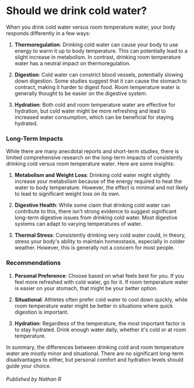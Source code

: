 # Should we drink cold water?

When you drink cold water versus room temperature water, your body responds differently in a few ways:

1. **Thermoregulation**: Drinking cold water can cause your body to use energy to warm it up to body temperature. This can potentially lead to a slight increase in metabolism. In contrast, drinking room temperature water has a neutral impact on thermoregulation.

2. **Digestion**: Cold water can constrict blood vessels, potentially slowing down digestion. Some studies suggest that it can cause the stomach to contract, making it harder to digest food. Room temperature water is generally thought to be easier on the digestive system.

3. **Hydration**: Both cold and room temperature water are effective for hydration, but cold water might be more refreshing and lead to increased water consumption, which can be beneficial for staying hydrated.

### Long-Term Impacts

While there are many anecdotal reports and short-term studies, there is limited comprehensive research on the long-term impacts of consistently drinking cold versus room temperature water. Here are some insights:

1. **Metabolism and Weight Loss**: Drinking cold water might slightly increase your metabolism because of the energy required to heat the water to body temperature. However, the effect is minimal and not likely to lead to significant weight loss on its own.

2. **Digestive Health**: While some claim that drinking cold water can contribute to this, there isn't strong evidence to suggest significant long-term digestive issues from drinking cold water. Most digestive systems can adapt to varying temperatures of water.

3. **Thermal Stress**: Consistently drinking very cold water could, in theory, stress your body's ability to maintain homeostasis, especially in colder weather. However, this is generally not a concern for most people.

### Recommendations

1. **Personal Preference**: Choose based on what feels best for you. If you feel more refreshed with cold water, go for it. If room temperature water is easier on your stomach, that might be your better option.

2. **Situational**: Athletes often prefer cold water to cool down quickly, while room temperature water might be better in situations where quick digestion is important.

3. **Hydration**: Regardless of the temperature, the most important factor is to stay hydrated. Drink enough water daily, whether it's cold or at room temperature.

In summary, the differences between drinking cold and room temperature water are mostly minor and situational. There are no significant long-term disadvantages to either, but personal comfort and hydration levels should guide your choice.



###### Published by Nathan R
